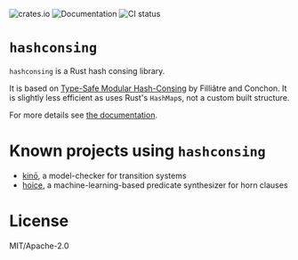 ![crates.io](https://img.shields.io/crates/v/hashconsing.svg)
![Documentation](https://docs.rs/hashconsing/badge.svg)
![CI status](https://github.com/actions/hashconsing/workflows/.github/workflows/rust.yml/badge.svg)


# `hashconsing`

`hashconsing` is a Rust hash consing library.

It is based on [Type-Safe Modular Hash-Consing][paper] by Filliâtre and Conchon. It is slightly less
efficient as uses Rust's `HashMap`s, not a custom built structure.

For more details see [the documentation][doc].

# Known projects using `hashconsing`

- [kinō][kino], a model-checker for transition systems
- [hoice][hoice], a machine-learning-based predicate synthesizer for horn clauses

# License

MIT/Apache-2.0

[paper]: http://dl.acm.org/citation.cfm?doid=1159876.1159880 (Conchon et al.)
[doc]: https://docs.rs/hashconsing (hashconsing documentation)
[kino]: https://github.com/kino-mc/kino (kino on github)
[hoice]: https://github.com/hopv/hoice (hoice on github)